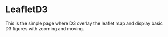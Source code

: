 # LeafletD3

This is the simple page where D3 overlay the leaflet map and display basic D3 figures with zooming and moving.
